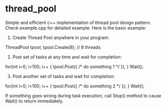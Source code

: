 # thread_pool

Simple and efficient c++ implementation of thread pool design pattern.
Check example.cpp for detailed example.
Here is the basic example:

1. Create Thread Pool anywhere in your program:

ThreadPool tpool;
tpool.Create(8); // 8 threads

2. Post set of tasks at any time and wait for completion:

for(int i=0; i<100; i++
{
   tpool.Post([](){ /* do something 1 */ });
}
Wait();

3. Post another set of tasks and wait for completion:

for(int i=0; i<100; i++
{
   tpool.Post([](){ /* do something 2 */ });
}
Wait();

If something goes wrong during task execution, call Stop() method to cause Wait() to return immediately. 
